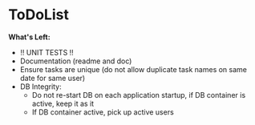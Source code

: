 # ToDoList

**What's Left:**
- !! UNIT TESTS !!
- Documentation (readme and doc)
- Ensure tasks are unique (do not allow duplicate task names on same date for same user)
- DB Integrity:
  - Do not re-start DB on each application startup, if DB container is active, keep it as it
  - If DB container active, pick up active users


